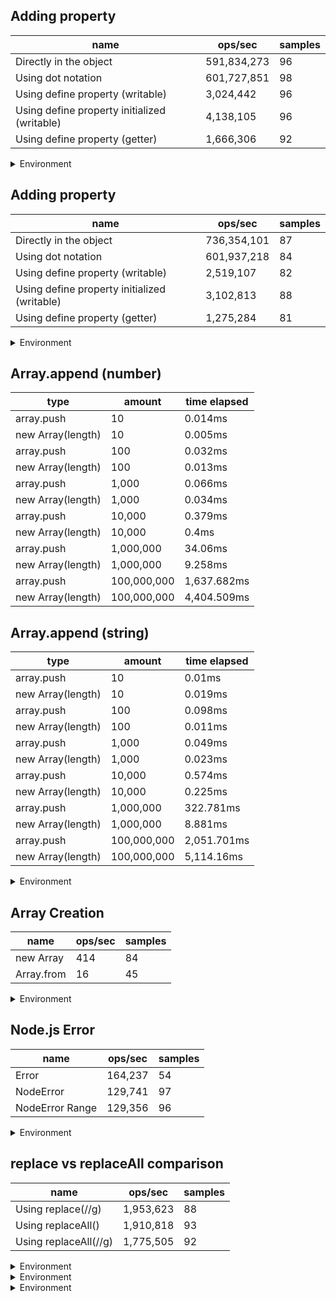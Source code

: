 ## Adding property

|name|ops/sec|samples|
|-|-|-|
|Directly in the object|591,834,273|96|
|Using dot notation|601,727,851|98|
|Using define property (writable)|3,024,442|96|
|Using define property initialized (writable)|4,138,105|96|
|Using define property (getter)|1,666,306|92|


<details>
<summary>Environment</summary>

* __Machine:__ linux x64 | 2 vCPUs | 6.8GB Mem
* __Run:__ Sun Aug 27 2023 00:42:44 GMT+0000 (Coordinated Universal Time)
</details>


## Adding property

|name|ops/sec|samples|
|-|-|-|
|Directly in the object|736,354,101|87|
|Using dot notation|601,937,218|84|
|Using define property (writable)|2,519,107|82|
|Using define property initialized (writable)|3,102,813|88|
|Using define property (getter)|1,275,284|81|


<details>
<summary>Environment</summary>

* __Machine:__ linux x64 | 2 vCPUs | 6.8GB Mem
* __Run:__ Thu Sep 21 2023 22:03:04 GMT+0000 (Coordinated Universal Time)
</details>


## Array.append (number)

|type|amount|time elapsed|
|-|-|-|
array.push|10|0.014ms
new Array(length)|10|0.005ms
array.push|100|0.032ms
new Array(length)|100|0.013ms
array.push|1,000|0.066ms
new Array(length)|1,000|0.034ms
array.push|10,000|0.379ms
new Array(length)|10,000|0.4ms
array.push|1,000,000|34.06ms
new Array(length)|1,000,000|9.258ms
array.push|100,000,000|1,637.682ms
new Array(length)|100,000,000|4,404.509ms
## Array.append (string)

|type|amount|time elapsed|
|-|-|-|
array.push|10|0.01ms
new Array(length)|10|0.019ms
array.push|100|0.098ms
new Array(length)|100|0.011ms
array.push|1,000|0.049ms
new Array(length)|1,000|0.023ms
array.push|10,000|0.574ms
new Array(length)|10,000|0.225ms
array.push|1,000,000|322.781ms
new Array(length)|1,000,000|8.881ms
array.push|100,000,000|2,051.701ms
new Array(length)|100,000,000|5,114.16ms


<details>
<summary>Environment</summary>

* __Machine:__ linux x64 | 2 vCPUs | 6.8GB Mem
* __Run:__ Thu Sep 21 2023 22:04:19 GMT+0000 (Coordinated Universal Time)
</details>


## Array Creation

|name|ops/sec|samples|
|-|-|-|
|new Array|414|84|
|Array.from|16|45|


<details>
<summary>Environment</summary>

* __Machine:__ linux x64 | 2 vCPUs | 6.8GB Mem
* __Run:__ Sat Aug 26 2023 19:02:33 GMT+0000 (Coordinated Universal Time)
</details>


## Node.js Error

|name|ops/sec|samples|
|-|-|-|
|Error|164,237|54|
|NodeError|129,741|97|
|NodeError Range|129,356|96|


<details>
<summary>Environment</summary>

* __Machine:__ linux x64 | 2 vCPUs | 6.8GB Mem
* __Run:__ Sat Aug 26 2023 19:28:22 GMT+0000 (Coordinated Universal Time)
</details>


## replace vs replaceAll comparison

|name|ops/sec|samples|
|-|-|-|
|Using replace(//g)|1,953,623|88|
|Using replaceAll()|1,910,818|93|
|Using replaceAll(//g)|1,775,505|92|


<details>
<summary>Environment</summary>

* __Machine:__ linux x64 | 2 vCPUs | 6.8GB Mem
* __Run:__ Sat Aug 26 2023 18:55:35 GMT+0000 (Coordinated Universal Time)
</details>




<details>
<summary>Environment</summary>

* __Machine:__ linux x64 | 2 vCPUs | 6.8GB Mem
* __Run:__ Sun Aug 27 2023 00:21:25 GMT+0000 (Coordinated Universal Time)
</details>




<details>
<summary>Environment</summary>

* __Machine:__ linux x64 | 2 vCPUs | 6.8GB Mem
* __Run:__ Sun Aug 27 2023 00:21:44 GMT+0000 (Coordinated Universal Time)
</details>

